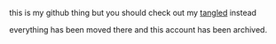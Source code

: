 this is my github thing but you should check out my [tangled](https://tangled.sh/@did:plc:s2cyuhd7je7eegffpnurnpud) instead

everything has been moved there and this account has been archived.

<!---
the game
--->

